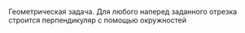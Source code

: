 Геометрическая задача. Для любого наперед заданного отрезка строится перпендикуляр с помощью окружностей
